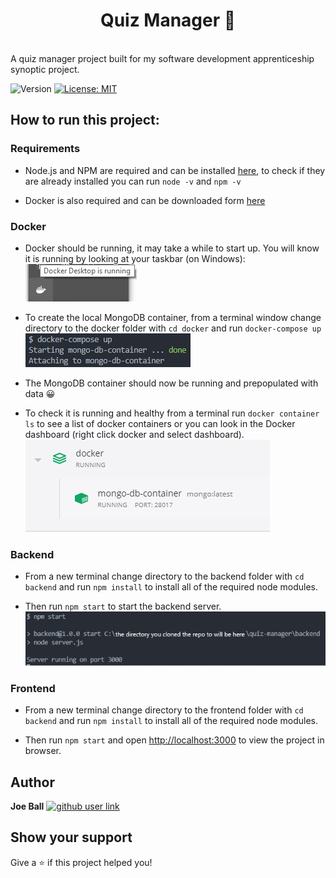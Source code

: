 <h1 align="center"> Quiz Manager 📝 </h1>
</br>
A quiz manager project built for my software development apprenticeship synoptic project.
</br>
<p>
  <img alt="Version" src="https://img.shields.io/badge/version-1.0.0-blue.svg?cacheSeconds=2592000" />
  <a href="#" target="_blank">
    <img alt="License: MIT" src="https://img.shields.io/badge/License-MIT-yellow.svg" />
  </a>
</p>

## How to run this project:

### Requirements

- Node.js and NPM are required and can be installed [here](https://nodejs.org/en/download/), to check if they are already installed you can run `node -v` and `npm -v`

- Docker is also required and can be downloaded form [here](https://desktop.docker.com/win/stable/Docker%20Desktop%20Installer.exe)

### Docker

- Docker should be running, it may take a while to start up. You will know it is running by looking at your taskbar (on Windows): </br>
![Docker running](https://github.com/6JoeB/quiz-manager/blob/main/README_images/docker-running.png?raw=true) 

- To create the local MongoDB container, from a terminal window change directory to the docker folder with `cd docker` and run `docker-compose up` </br>
![Docker compose command](https://github.com/6JoeB/quiz-manager/blob/main/README_images/docker-compose-command.PNG) 

- The MongoDB container should now be running and prepopulated with data 😀

- To check it is running and healthy from a terminal run `docker container ls` to see a list of docker containers or you can look in the Docker dashboard (right click docker and select dashboard). </br>
![Docker container running](https://github.com/6JoeB/quiz-manager/blob/main/README_images/docker-container-running.PNG) 

### Backend

- From a new terminal change directory to the backend folder with `cd backend` and run `npm install` to install all of the required node modules.

- Then run `npm start` to start the backend server. </br>
![Backend running](https://github.com/6JoeB/quiz-manager/blob/main/README_images/backend-running.PNG) 


### Frontend

- From a new terminal change directory to the frontend folder with `cd backend` and run `npm install` to install all of the required node modules.

- Then run `npm start` and open [http://localhost:3000](http://localhost:3000) to view the project in browser.

## Author

**Joe Ball** [![github user link][1.1]][1]


[1.1]: http://i.imgur.com/9I6NRUm.png
[1]: http://www.github.com/6joeb


## Show your support

Give a ⭐️ if this project helped you!

